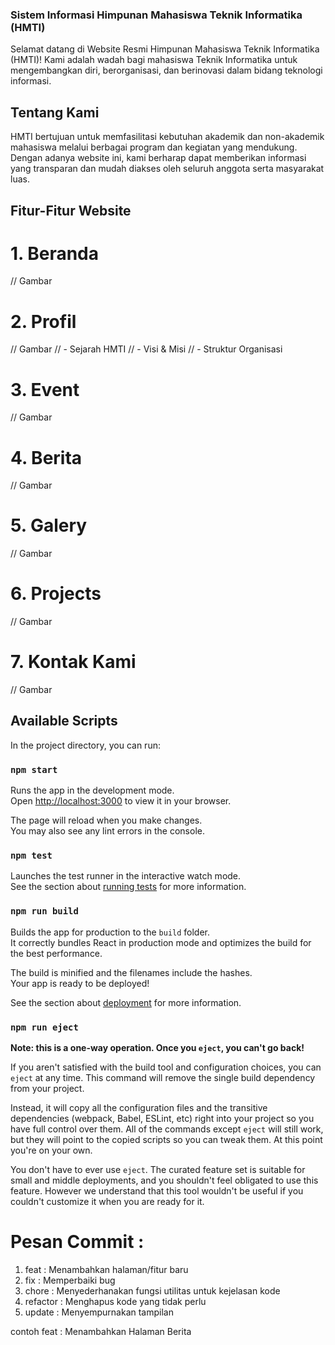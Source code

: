 ### Sistem Informasi Himpunan Mahasiswa Teknik Informatika (HMTI)

Selamat datang di Website Resmi Himpunan Mahasiswa Teknik Informatika (HMTI)! Kami adalah wadah bagi mahasiswa Teknik Informatika untuk mengembangkan diri, berorganisasi, dan berinovasi dalam bidang teknologi informasi.

## Tentang Kami

HMTI bertujuan untuk memfasilitasi kebutuhan akademik dan non-akademik mahasiswa melalui berbagai program dan kegiatan yang mendukung. Dengan adanya website ini, kami berharap dapat memberikan informasi yang transparan dan mudah diakses oleh seluruh anggota serta masyarakat luas.

## Fitur-Fitur Website

# 1. Beranda
// Gambar

# 2. Profil
// Gambar
// - Sejarah HMTI
// - Visi & Misi
// - Struktur Organisasi

# 3. Event
// Gambar

# 4. Berita
// Gambar

# 5. Galery
// Gambar

# 6. Projects
// Gambar

# 7. Kontak Kami
// Gambar

## Available Scripts

In the project directory, you can run:

### `npm start`

Runs the app in the development mode.\
Open [http://localhost:3000](http://localhost:3000) to view it in your browser.

The page will reload when you make changes.\
You may also see any lint errors in the console.

### `npm test`

Launches the test runner in the interactive watch mode.\
See the section about [running tests](https://facebook.github.io/create-react-app/docs/running-tests) for more information.

### `npm run build`

Builds the app for production to the `build` folder.\
It correctly bundles React in production mode and optimizes the build for the best performance.

The build is minified and the filenames include the hashes.\
Your app is ready to be deployed!

See the section about [deployment](https://facebook.github.io/create-react-app/docs/deployment) for more information.

### `npm run eject`

**Note: this is a one-way operation. Once you `eject`, you can't go back!**

If you aren't satisfied with the build tool and configuration choices, you can `eject` at any time. This command will remove the single build dependency from your project.

Instead, it will copy all the configuration files and the transitive dependencies (webpack, Babel, ESLint, etc) right into your project so you have full control over them. All of the commands except `eject` will still work, but they will point to the copied scripts so you can tweak them. At this point you're on your own.

You don't have to ever use `eject`. The curated feature set is suitable for small and middle deployments, and you shouldn't feel obligated to use this feature. However we understand that this tool wouldn't be useful if you couldn't customize it when you are ready for it.



# Pesan Commit :

1. feat : Menambahkan halaman/fitur baru
2. fix : Memperbaiki bug
3. chore : Menyederhanakan fungsi utilitas untuk kejelasan kode
4. refactor : Menghapus kode yang tidak perlu
5. update : Menyempurnakan tampilan

contoh 
feat : Menambahkan Halaman Berita